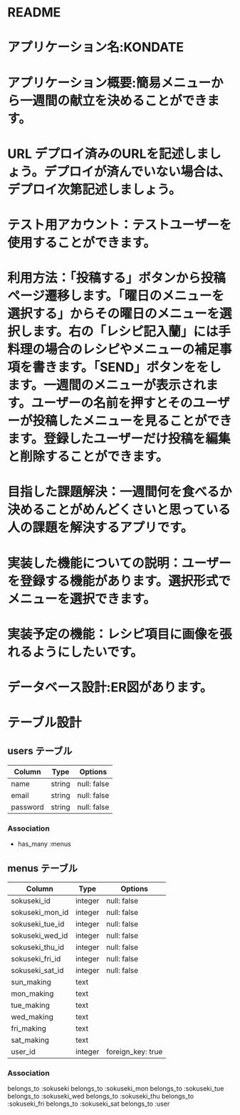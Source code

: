 # README
# アプリケーション名:KONDATE	
# アプリケーション概要:簡易メニューから一週間の献立を決めることができます。
# URL	デプロイ済みのURLを記述しましょう。デプロイが済んでいない場合は、デプロイ次第記述しましょう。
# テスト用アカウント：テストユーザーを使用することができます。
# 利用方法：「投稿する」ボタンから投稿ページ遷移します。「曜日のメニューを選択する」からその曜日のメニューを選択します。右の「レシピ記入蘭」には手料理の場合のレシピやメニューの補足事項を書きます。「SEND」ボタンををします。一週間のメニューが表示されます。ユーザーの名前を押すとそのユーザーが投稿したメニューを見ることができます。登録したユーザーだけ投稿を編集と削除することができます。
# 目指した課題解決：一週間何を食べるか決めることがめんどくさいと思っている人の課題を解決するアプリです。
# 実装した機能についての説明：ユーザーを登録する機能があります。選択形式でメニューを選択できます。
# 実装予定の機能：レシピ項目に画像を張れるようにしたいです。
# データベース設計:ER図があります。


# テーブル設計

## users テーブル

| Column   | Type   | Options     |
| -------- | ------ | ----------- |
| name     | string | null: false |
| email    | string | null: false |
| password | string | null: false |

### Association
- has_many :menus


## menus テーブル

| Column          | Type     | Options     |
| -------------   | ------   | ----------- |
| sokuseki_id     | integer  | null: false |
| sokuseki_mon_id | integer  | null: false |
| sokuseki_tue_id | integer  | null: false |
| sokuseki_wed_id | integer  | null: false |
| sokuseki_thu_id | integer  | null: false |
| sokuseki_fri_id | integer  | null: false |
| sokuseki_sat_id | integer  | null: false |
| sun_making      | text     |
| mon_making      | text     |
| tue_making      | text     |
| wed_making      | text     |
| fri_making      | text     |
| sat_making      | text     |
| user_id         | integer  | foreign_key: true  | 

### Association

  belongs_to :sokuseki
  belongs_to :sokuseki_mon
  belongs_to :sokuseki_tue
  belongs_to :sokuseki_wed
  belongs_to :sokuseki_thu
  belongs_to :sokuseki_fri
  belongs_to :sokuseki_sat
  belongs_to :user